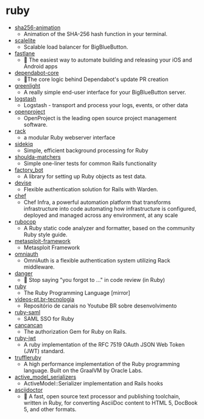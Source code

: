 # ruby
- [sha256-animation](https://github.com/in3rsha/sha256-animation)
  - Animation of the SHA-256 hash function in your terminal.
- [scalelite](https://github.com/blindsidenetworks/scalelite)
  - Scalable load balancer for BigBlueButton.
- [fastlane](https://github.com/fastlane/fastlane)
  - 🚀 The easiest way to automate building and releasing your iOS and Android apps
- [dependabot-core](https://github.com/dependabot/dependabot-core)
  - 🤖The core logic behind Dependabot's update PR creation
- [greenlight](https://github.com/bigbluebutton/greenlight)
  - A really simple end-user interface for your BigBlueButton server.
- [logstash](https://github.com/elastic/logstash)
  - Logstash - transport and process your logs, events, or other data
- [openproject](https://github.com/opf/openproject)
  - OpenProject is the leading open source project management software.
- [rack](https://github.com/rack/rack)
  - a modular Ruby webserver interface
- [sidekiq](https://github.com/mperham/sidekiq)
  - Simple, efficient background processing for Ruby
- [shoulda-matchers](https://github.com/thoughtbot/shoulda-matchers)
  - Simple one-liner tests for common Rails functionality
- [factory_bot](https://github.com/thoughtbot/factory_bot)
  - A library for setting up Ruby objects as test data.
- [devise](https://github.com/heartcombo/devise)
  - Flexible authentication solution for Rails with Warden.
- [chef](https://github.com/chef/chef)
  - Chef Infra, a powerful automation platform that transforms infrastructure into code automating how infrastructure is configured, deployed and managed across any environment, at any scale
- [rubocop](https://github.com/rubocop-hq/rubocop)
  - A Ruby static code analyzer and formatter, based on the community Ruby style guide.
- [metasploit-framework](https://github.com/rapid7/metasploit-framework)
  - Metasploit Framework
- [omniauth](https://github.com/omniauth/omniauth)
  - OmniAuth is a flexible authentication system utilizing Rack middleware.
- [danger](https://github.com/danger/danger)
  - 🚫 Stop saying "you forgot to …" in code review (in Ruby)
- [ruby](https://github.com/ruby/ruby)
  - The Ruby Programming Language [mirror]
- [videos-pt.br-tecnologia](https://github.com/carolsoaressantos/videos-pt.br-tecnologia)
  - Repositório de canais no Youtube BR sobre desenvolvimento
- [ruby-saml](https://github.com/onelogin/ruby-saml)
  - SAML SSO for Ruby
- [cancancan](https://github.com/CanCanCommunity/cancancan)
  - The authorization Gem for Ruby on Rails.
- [ruby-jwt](https://github.com/jwt/ruby-jwt)
  - A ruby implementation of the RFC 7519 OAuth JSON Web Token (JWT) standard.
- [truffleruby](https://github.com/oracle/truffleruby)
  - A high performance implementation of the Ruby programming language. Built on the GraalVM by Oracle Labs.
- [active_model_serializers](https://github.com/rails-api/active_model_serializers)
  - ActiveModel::Serializer implementation and Rails hooks
- [asciidoctor](https://github.com/asciidoctor/asciidoctor)
  - 💎 A fast, open source text processor and publishing toolchain, written in Ruby, for converting AsciiDoc content to HTML 5, DocBook 5, and other formats.

